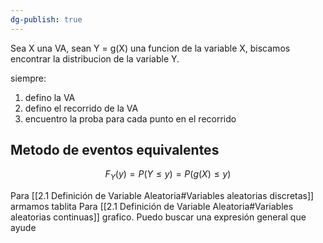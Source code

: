 ```yaml
---
dg-publish: true
---
```

Sea X una VA, sean Y = g(X) una funcion de la variable X, biscamos encontrar la distribucion de la variable Y. 

siempre: 
1. defino la VA
2. defino el recorrido de la VA
3. encuentro la proba para cada punto en el recorrido
## Metodo de eventos equivalentes
$$F_{Y}(y)=P(Y \leq y)=P(g(X)\leq y)$$


Para [[2.1 Definición de Variable Aleatoria#Variables aleatorias discretas]] armamos tablita
Para [[2.1 Definición de Variable Aleatoria#Variables aleatorias continuas]] grafico. 
Puedo buscar una expresión general que ayude